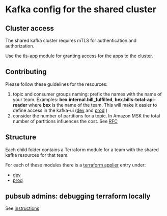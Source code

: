 # Kafka config for the shared cluster

## Cluster access
The shared kafka cluster requires mTLS for authentication and authorization.

Use the [tls-app](../../modules/tls-app) module for granting access for the apps to the cluster.

## Contributing

Please follow these guidelines for the resources:
1. topic and consumer groups naming: prefix the names with the name of your team. Examples: **bex.internal.bill_fulfilled**, **bex.bills-total-api-reader** where **bex** is the name of the team.
   This will make it easier to define access in the kafka-ui ([dev](https://kafka-ui.dev.uw.systems/) and [prod](https://kafka-ui.prod.uw.systems/) )
2. consider the number of partitions for a topic. In Amazon MSK the total number of partitions influences the cost. See [RFC](https://wiki.uw.systems/posts/amazon-msk-managed-kafka-9kjst9t5#h97za-msk)

## Structure
Each child folder contains a Terraform module for a team with the shared kafka resources for that team.

For each of these modules there is a [terraform applier](https://github.com/utilitywarehouse/terraform-applier) entry under:
- [dev](https://github.com/utilitywarehouse/kubernetes-manifests/tree/master/dev-aws/pubsub/kafka)
- [prod](https://github.com/utilitywarehouse/kubernetes-manifests/tree/master/prod-aws/pubsub/kafka)

## pubsub admins: debugging terraform locally

See [instructions](TERRAFORM_LOCALLY.md)
